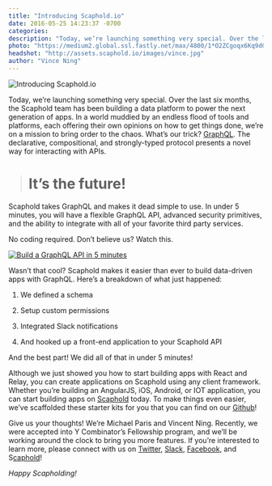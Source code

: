 ```yaml
---
title: "Introducing Scaphold.io"
date: 2016-05-25 14:23:37 -0700
categories:
description: "Today, we’re launching something very special. Over the last six months, the Scaphold team has been building a data platform to power the next generation of apps. In a world muddied by an endless flood of tools and platforms, each offering their own opinions on how to get things done, we’re on a mission to bring order to the chaos. What’s our trick? GraphQL."
photo: "https://medium2.global.ssl.fastly.net/max/4800/1*O2ZCgoqx6Kq9dGGjjvLcLQ.png"
headshot: "http://assets.scaphold.io/images/vince.jpg"
author: "Vince Ning"
---
```


![Introducing Scaphold.io](https://medium2.global.ssl.fastly.net/max/4800/1*O2ZCgoqx6Kq9dGGjjvLcLQ.png)

Today, we’re launching something very special. Over the last six months, the Scaphold team has been building a data platform to power the next generation of apps. In a world muddied by an endless flood of tools and platforms, each offering their own opinions on how to get things done, we’re on a mission to bring order to the chaos. What’s our trick? [GraphQL](http://graphql.org/). The declarative, compositional, and strongly-typed protocol presents a novel way for interacting with APIs.
> # It’s the future!

Scaphold takes GraphQL and makes it dead simple to use. In under 5 minutes, you will have a flexible GraphQL API, advanced security primitives, and the ability to integrate with all of your favorite third party services.

No coding required. Don’t believe us? Watch this.

[![Build a GraphQL API in 5 minutes](http://assets.scaphold.io/images/blog/youtube-thumbnail.png)](https://youtu.be/bJ8pnYd6jPQ)

Wasn’t that cool? Scaphold makes it easier than ever to build data-driven apps with GraphQL. Here’s a breakdown of what just happened:

1. We defined a schema

1. Setup custom permissions

1. Integrated Slack notifications

1. And hooked up a front-end application to your Scaphold API

And the best part! We did all of that in under 5 minutes!

Although we just showed you how to start building apps with React and Relay, you can create applications on Scaphold using any client framework. Whether you’re building an AngularJS, iOS, Android, or IOT application, you can start building apps on [Scaphold](https://www.scaphold.io) today. To make things even easier, we’ve scaffolded these starter kits for you that you can find on our [Github](https://github.com/scaphold-io)!

Give us your thoughts! We’re Michael Paris and Vincent Ning. Recently, we were accepted into Y Combinator’s Fellowship program, and we’ll be working around the clock to bring you more features. If you’re interested to learn more, please connect with us on [Twitter](https://twitter.com/ScapholdDotIO), [Slack](https://scapholdslackin.herokuapp.com/), [Facebook](https://www.facebook.com/scaphold/), and S[caphold](https://www.scaphold.io)!

*Happy Scapholding!*
